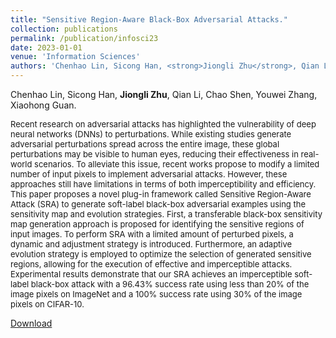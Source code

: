 ```yaml
---
title: "Sensitive Region-Aware Black-Box Adversarial Attacks."
collection: publications
permalink: /publication/infosci23
date: 2023-01-01
venue: 'Information Sciences'
authors: 'Chenhao Lin, Sicong Han, <strong>Jiongli Zhu</strong>, Qian Li, Chao Shen, Youwei Zhang, Xiaohong Guan'
---
```

Chenhao Lin, Sicong Han, **Jiongli Zhu**, Qian Li, Chao Shen, Youwei Zhang, Xiaohong Guan.<br>

<font size=2>Recent research on adversarial attacks has highlighted the vulnerability of deep neural networks (DNNs) to perturbations. While existing studies generate adversarial perturbations spread across the entire image, these global perturbations may be visible to human eyes, reducing their effectiveness in real-world scenarios. To alleviate this issue, recent works propose to modify a limited number of input pixels to implement adversarial attacks. However, these approaches still have limitations in terms of both imperceptibility and efficiency. This paper proposes a novel plug-in framework called Sensitive Region-Aware Attack (SRA) to generate soft-label black-box adversarial examples using the sensitivity map and evolution strategies. First, a transferable black-box sensitivity map generation approach is proposed for identifying the sensitive regions of input images. To perform SRA with a limited amount of perturbed pixels, a dynamic and adjustment strategy is introduced. Furthermore, an adaptive evolution strategy is employed to optimize the selection of generated sensitive regions, allowing for the execution of effective and imperceptible attacks. Experimental results demonstrate that our SRA achieves an imperceptible soft-label black-box attack with a 96.43% success rate using less than 20% of the image pixels on ImageNet and a 100% success rate using 30% of the image pixels on CIFAR-10.</font>
<br>

[Download](https://www.sciencedirect.com/science/article/abs/pii/S0020025523004978)